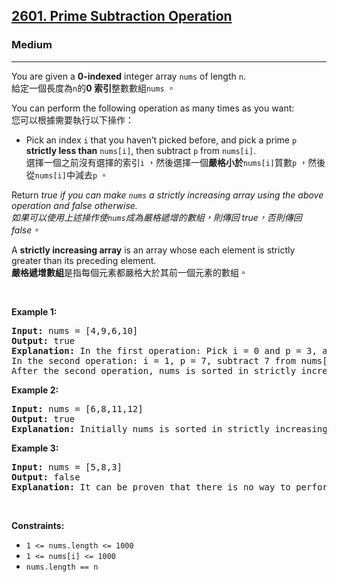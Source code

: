 <h2><a href="https://leetcode.com/problems/prime-subtraction-operation/">2601. Prime Subtraction Operation</a></h2><h3>Medium</h3><hr><div><p data-immersive-translate-walked="f866cdbe-6602-4707-9028-d335acead692" data-immersive-translate-paragraph="1">You are given a <strong data-immersive-translate-walked="f866cdbe-6602-4707-9028-d335acead692">0-indexed</strong> integer array <code data-immersive-translate-walked="f866cdbe-6602-4707-9028-d335acead692">nums</code> of length <code data-immersive-translate-walked="f866cdbe-6602-4707-9028-d335acead692">n</code>.<font class="notranslate immersive-translate-target-wrapper" data-immersive-translate-translation-element-mark="1" lang="zh-TW"><br><font class="notranslate immersive-translate-target-translation-theme-none immersive-translate-target-translation-block-wrapper-theme-none immersive-translate-target-translation-block-wrapper" data-immersive-translate-translation-element-mark="1"><font class="notranslate immersive-translate-target-inner immersive-translate-target-translation-theme-none-inner" data-immersive-translate-translation-element-mark="1">給定一個長度為<code data-immersive-translate-walked="f866cdbe-6602-4707-9028-d335acead692">n</code>的<strong data-immersive-translate-walked="f866cdbe-6602-4707-9028-d335acead692">0 索引</strong>整數數組<code data-immersive-translate-walked="f866cdbe-6602-4707-9028-d335acead692">nums</code> 。</font></font></font></p>

<p data-immersive-translate-walked="f866cdbe-6602-4707-9028-d335acead692" data-immersive-translate-paragraph="1">You can perform the following operation as many times as you want:<font class="notranslate immersive-translate-target-wrapper" data-immersive-translate-translation-element-mark="1" lang="zh-TW"><br><font class="notranslate immersive-translate-target-translation-theme-none immersive-translate-target-translation-block-wrapper-theme-none immersive-translate-target-translation-block-wrapper" data-immersive-translate-translation-element-mark="1"><font class="notranslate immersive-translate-target-inner immersive-translate-target-translation-theme-none-inner" data-immersive-translate-translation-element-mark="1">您可以根據需要執行以下操作：</font></font></font></p>

<ul>
	<li data-immersive-translate-walked="f866cdbe-6602-4707-9028-d335acead692" data-immersive-translate-paragraph="1">Pick an index <code data-immersive-translate-walked="f866cdbe-6602-4707-9028-d335acead692">i</code> that you haven’t picked before, and pick a prime <code data-immersive-translate-walked="f866cdbe-6602-4707-9028-d335acead692">p</code> <strong data-immersive-translate-walked="f866cdbe-6602-4707-9028-d335acead692">strictly less than</strong> <code data-immersive-translate-walked="f866cdbe-6602-4707-9028-d335acead692">nums[i]</code>, then subtract <code data-immersive-translate-walked="f866cdbe-6602-4707-9028-d335acead692">p</code> from <code data-immersive-translate-walked="f866cdbe-6602-4707-9028-d335acead692">nums[i]</code>.<font class="notranslate immersive-translate-target-wrapper" data-immersive-translate-translation-element-mark="1" lang="zh-TW"><br><font class="notranslate immersive-translate-target-translation-theme-none immersive-translate-target-translation-block-wrapper-theme-none immersive-translate-target-translation-block-wrapper" data-immersive-translate-translation-element-mark="1"><font class="notranslate immersive-translate-target-inner immersive-translate-target-translation-theme-none-inner" data-immersive-translate-translation-element-mark="1">選擇一個之前沒有選擇的索引<code data-immersive-translate-walked="f866cdbe-6602-4707-9028-d335acead692">i</code> ，然後選擇一個<strong data-immersive-translate-walked="f866cdbe-6602-4707-9028-d335acead692">嚴格小於</strong><code data-immersive-translate-walked="f866cdbe-6602-4707-9028-d335acead692">nums[i]</code>質數<code data-immersive-translate-walked="f866cdbe-6602-4707-9028-d335acead692">p</code> ，然後從<code data-immersive-translate-walked="f866cdbe-6602-4707-9028-d335acead692">nums[i]</code>中減去<code data-immersive-translate-walked="f866cdbe-6602-4707-9028-d335acead692">p</code> 。</font></font></font></li>
</ul>

<p data-immersive-translate-walked="f866cdbe-6602-4707-9028-d335acead692" data-immersive-translate-paragraph="1">Return <em data-immersive-translate-walked="f866cdbe-6602-4707-9028-d335acead692">true if you can make <code data-immersive-translate-walked="f866cdbe-6602-4707-9028-d335acead692">nums</code> a strictly increasing array using the above operation and false otherwise.</em><font class="notranslate immersive-translate-target-wrapper" data-immersive-translate-translation-element-mark="1" lang="zh-TW"><br><font class="notranslate immersive-translate-target-translation-theme-none immersive-translate-target-translation-block-wrapper-theme-none immersive-translate-target-translation-block-wrapper" data-immersive-translate-translation-element-mark="1"><font class="notranslate immersive-translate-target-inner immersive-translate-target-translation-theme-none-inner" data-immersive-translate-translation-element-mark="1"><em data-immersive-translate-walked="f866cdbe-6602-4707-9028-d335acead692">如果可以使用上述操作使<code data-immersive-translate-walked="f866cdbe-6602-4707-9028-d335acead692">nums</code>成為嚴格遞增的數組，則傳回 true，否則傳回 false。</em></font></font></font></p>

<p data-immersive-translate-walked="f866cdbe-6602-4707-9028-d335acead692" data-immersive-translate-paragraph="1">A <strong data-immersive-translate-walked="f866cdbe-6602-4707-9028-d335acead692">strictly increasing array</strong> is an array whose each element is strictly greater than its preceding element.<font class="notranslate immersive-translate-target-wrapper" data-immersive-translate-translation-element-mark="1" lang="zh-TW"><br><font class="notranslate immersive-translate-target-translation-theme-none immersive-translate-target-translation-block-wrapper-theme-none immersive-translate-target-translation-block-wrapper" data-immersive-translate-translation-element-mark="1"><font class="notranslate immersive-translate-target-inner immersive-translate-target-translation-theme-none-inner" data-immersive-translate-translation-element-mark="1"><strong data-immersive-translate-walked="f866cdbe-6602-4707-9028-d335acead692">嚴格遞增數組</strong>是指每個元素都嚴格大於其前一個元素的數組。</font></font></font></p>

<p>&nbsp;</p>
<p><strong class="example">Example 1:</strong></p>

<pre><strong>Input:</strong> nums = [4,9,6,10]
<strong>Output:</strong> true
<strong>Explanation:</strong> In the first operation: Pick i = 0 and p = 3, and then subtract 3 from nums[0], so that nums becomes [1,9,6,10].
In the second operation: i = 1, p = 7, subtract 7 from nums[1], so nums becomes equal to [1,2,6,10].
After the second operation, nums is sorted in strictly increasing order, so the answer is true.</pre>

<p><strong class="example">Example 2:</strong></p>

<pre><strong>Input:</strong> nums = [6,8,11,12]
<strong>Output:</strong> true
<strong>Explanation: </strong>Initially nums is sorted in strictly increasing order, so we don't need to make any operations.</pre>

<p><strong class="example">Example 3:</strong></p>

<pre><strong>Input:</strong> nums = [5,8,3]
<strong>Output:</strong> false
<strong>Explanation:</strong> It can be proven that there is no way to perform operations to make nums sorted in strictly increasing order, so the answer is false.</pre>

<p>&nbsp;</p>
<p><strong>Constraints:</strong></p>

<ul>
	<li><code>1 &lt;= nums.length &lt;= 1000</code></li>
	<li><code>1 &lt;= nums[i] &lt;= 1000</code></li>
	<li><code><font face="monospace">nums.length == n</font></code></li>
</ul>
</div>